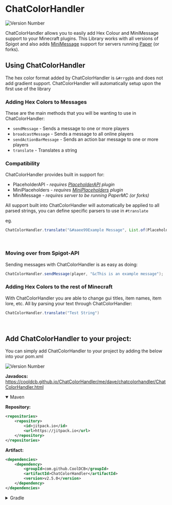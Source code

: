 # ChatColorHandler
![Version Number](https://img.shields.io/jitpack/version/com.github.cooldcb/ChatColorHandler?label=Version&color=4EC921)

ChatColorHandler allows you to easily add Hex Colour and MiniMessage support to your Minecraft plugins.
This Library works with all versions of Spigot and also adds [MiniMessage](https://docs.advntr.dev/minimessage/format.html) support for servers running [Paper](https://papermc.io/downloads/paper) (or forks).

## Using ChatColorHandler
The hex color format added by ChatColorHandler is `&#rrggbb` and does not add gradient support.
ChatColorHandler will automatically setup upon the first use of the library

### Adding Hex Colors to Messages
These are the main methods that you will be wanting to use in ChatColorHandler:

- `sendMessage` - Sends a message to one or more players
- `broadcastMessage` - Sends a message to all online players
- `sendActionBarMessage` - Sends an action bar message to one or more players
- `translate` - Translates a string

### Compatibility
ChatColorHandler provides built in support for:

- PlaceholderAPI - *requires [PlaceholderAPI](https://www.spigotmc.org/resources/placeholderapi.6245/) plugin*
- MiniPlaceholders - *requires [MiniPlaceholders](https://modrinth.com/plugin/miniplaceholders) plugin*
- MiniMessage - *requires server to be running PaperMC (or forks)*

All support built into ChatColorHandler will automatically be applied to all parsed strings, you can define specific parsers to use in `#translate`

eg.
```java
ChatColorHandler.translate("&#aaee99Example Message", List.of(PlaceholderAPIParser.class, MiniMessageParser.class))
```

<br>

### Moving over from Spigot-API
Sending messages with ChatColorHandler is as easy as doing:

```java
ChatColorHandler.sendMessage(player, "&cThis is an example message");
```

### Adding Hex Colors to the rest of Minecraft
With ChatColorHandler you are able to change gui titles, item names, item lore, etc. All by parsing your text through ChatColorHandler:

```java
ChatColorHandler.translate("Test String")
```

<br>

## Add ChatColorHandler to your project:
You can simply add ChatColorHandler to your project by adding the below into your pom.xml

![Version Number](https://img.shields.io/jitpack/version/com.github.cooldcb/ChatColorHandler?label=Version&color=4EC921)

**Javadocs:** https://cooldcb.github.io/ChatColorHandler/me/dave/chatcolorhandler/ChatColorHandler.html

<details open>
<summary>Maven</summary>

**Repository:**
```xml
<repositories>
    <repository>
        <id>jitpack.io</id>
        <url>https://jitpack.io</url>
    </repository>
</repositories>
```
**Artifact:**
```xml
<dependencies>
    <dependency>
        <groupId>com.github.CoolDCB</groupId>
        <artifactId>ChatColorHandler</artifactId>
        <version>v2.5.0</version>
    </dependency>
</dependencies>
```
</details>

<details>
<summary>Gradle</summary>

**Repository:**
```gradle
repositories {
    mavenCentral()
    maven { url = "https://jitpack.io" }
}
```
**Artifact:**
```gradle
dependencies {
    compileOnly "com.github.CoolDCB:ChatColorHandler:v2.5.0"
}
```
</details>
